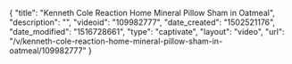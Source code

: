 {
    "title": "Kenneth Cole Reaction Home Mineral Pillow Sham in Oatmeal",
    "description": "",
    "videoid": "109982777",
    "date_created": "1502521176",
    "date_modified": "1516728661",
    "type": "captivate",
    "layout": "video",
    "url": "\/v\/kenneth-cole-reaction-home-mineral-pillow-sham-in-oatmeal\/109982777"
}